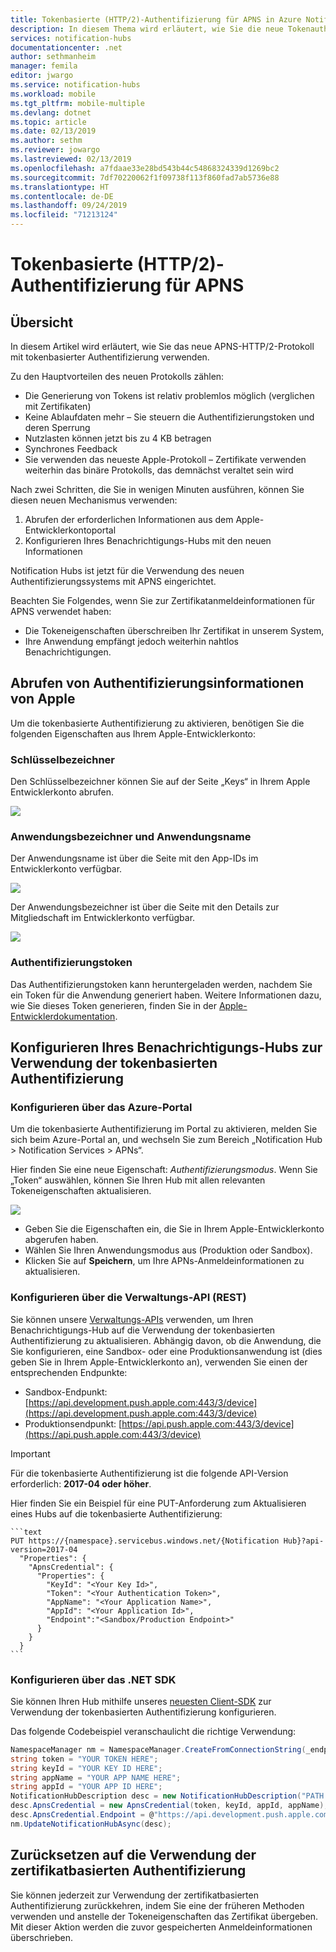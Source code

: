 ```yaml
---
title: Tokenbasierte (HTTP/2)-Authentifizierung für APNS in Azure Notification Hubs | Microsoft-Dokumentation
description: In diesem Thema wird erläutert, wie Sie die neue Tokenauthentifizierung für APNS nutzen können.
services: notification-hubs
documentationcenter: .net
author: sethmanheim
manager: femila
editor: jwargo
ms.service: notification-hubs
ms.workload: mobile
ms.tgt_pltfrm: mobile-multiple
ms.devlang: dotnet
ms.topic: article
ms.date: 02/13/2019
ms.author: sethm
ms.reviewer: jowargo
ms.lastreviewed: 02/13/2019
ms.openlocfilehash: a7fdaae33e28bd543b44c54868324339d1269bc2
ms.sourcegitcommit: 7df70220062f1f09738f113f860fad7ab5736e88
ms.translationtype: HT
ms.contentlocale: de-DE
ms.lasthandoff: 09/24/2019
ms.locfileid: "71213124"
---
```

# <a name="token-based-http2-authentication-for-apns"></a>Tokenbasierte (HTTP/2)-Authentifizierung für APNS

## <a name="overview"></a>Übersicht

In diesem Artikel wird erläutert, wie Sie das neue APNS-HTTP/2-Protokoll mit tokenbasierter Authentifizierung verwenden.

Zu den Hauptvorteilen des neuen Protokolls zählen:

* Die Generierung von Tokens ist relativ problemlos möglich (verglichen mit Zertifikaten)
* Keine Ablaufdaten mehr – Sie steuern die Authentifizierungstoken und deren Sperrung
* Nutzlasten können jetzt bis zu 4 KB betragen
* Synchrones Feedback
* Sie verwenden das neueste Apple-Protokoll – Zertifikate verwenden weiterhin das binäre Protokolls, das demnächst veraltet sein wird

Nach zwei Schritten, die Sie in wenigen Minuten ausführen, können Sie diesen neuen Mechanismus verwenden:

1. Abrufen der erforderlichen Informationen aus dem Apple-Entwicklerkontoportal
2. Konfigurieren Ihres Benachrichtigungs-Hubs mit den neuen Informationen

Notification Hubs ist jetzt für die Verwendung des neuen Authentifizierungssystems mit APNS eingerichtet.

Beachten Sie Folgendes, wenn Sie zur Zertifikatanmeldeinformationen für APNS verwendet haben:

* Die Tokeneigenschaften überschreiben Ihr Zertifikat in unserem System,
* Ihre Anwendung empfängt jedoch weiterhin nahtlos Benachrichtigungen.

## <a name="obtaining-authentication-information-from-apple"></a>Abrufen von Authentifizierungsinformationen von Apple

Um die tokenbasierte Authentifizierung zu aktivieren, benötigen Sie die folgenden Eigenschaften aus Ihrem Apple-Entwicklerkonto:

### <a name="key-identifier"></a>Schlüsselbezeichner

Den Schlüsselbezeichner können Sie auf der Seite „Keys“ in Ihrem Apple Entwicklerkonto abrufen.

![](./media/notification-hubs-push-notification-http2-token-authentification/obtaining-auth-information-from-apple.png)

### <a name="application-identifier--application-name"></a>Anwendungsbezeichner und Anwendungsname

Der Anwendungsname ist über die Seite mit den App-IDs im Entwicklerkonto verfügbar.

![](./media/notification-hubs-push-notification-http2-token-authentification/app-name.png)

Der Anwendungsbezeichner ist über die Seite mit den Details zur Mitgliedschaft im Entwicklerkonto verfügbar.

![](./media/notification-hubs-push-notification-http2-token-authentification/app-id.png)

### <a name="authentication-token"></a>Authentifizierungstoken

Das Authentifizierungstoken kann heruntergeladen werden, nachdem Sie ein Token für die Anwendung generiert haben. Weitere Informationen dazu, wie Sie dieses Token generieren, finden Sie in der [Apple-Entwicklerdokumentation](https://help.apple.com/xcode/mac/current/#/devdfd3d04a1).

## <a name="configuring-your-notification-hub-to-use-token-based-authentication"></a>Konfigurieren Ihres Benachrichtigungs-Hubs zur Verwendung der tokenbasierten Authentifizierung

### <a name="configure-via-the-azure-portal"></a>Konfigurieren über das Azure-Portal

Um die tokenbasierte Authentifizierung im Portal zu aktivieren, melden Sie sich beim Azure-Portal an, und wechseln Sie zum Bereich „Notification Hub > Notification Services > APNs“.

Hier finden Sie eine neue Eigenschaft: *Authentifizierungsmodus*. Wenn Sie „Token“ auswählen, können Sie Ihren Hub mit allen relevanten Tokeneigenschaften aktualisieren.

![](./media/notification-hubs-push-notification-http2-token-authentification/azure-portal-apns-settings.png)

* Geben Sie die Eigenschaften ein, die Sie in Ihrem Apple-Entwicklerkonto abgerufen haben.
* Wählen Sie Ihren Anwendungsmodus aus (Produktion oder Sandbox).
* Klicken Sie auf **Speichern**, um Ihre APNs-Anmeldeinformationen zu aktualisieren.

### <a name="configure-via-management-api-rest"></a>Konfigurieren über die Verwaltungs-API (REST)

Sie können unsere [Verwaltungs-APIs](https://msdn.microsoft.com/library/azure/dn495827.aspx) verwenden, um Ihren Benachrichtigungs-Hub auf die Verwendung der tokenbasierten Authentifizierung zu aktualisieren.
Abhängig davon, ob die Anwendung, die Sie konfigurieren, eine Sandbox- oder eine Produktionsanwendung ist (dies geben Sie in Ihrem Apple-Entwicklerkonto an), verwenden Sie einen der entsprechenden Endpunkte:

* Sandbox-Endpunkt: [https://api.development.push.apple.com:443/3/device](https://api.development.push.apple.com:443/3/device)
* Produktionsendpunkt: [https://api.push.apple.com:443/3/device](https://api.push.apple.com:443/3/device)

> [!IMPORTANT]
> Für die tokenbasierte Authentifizierung ist die folgende API-Version erforderlich: **2017-04 oder höher**.

Hier finden Sie ein Beispiel für eine PUT-Anforderung zum Aktualisieren eines Hubs auf die tokenbasierte Authentifizierung:

    ```text
    PUT https://{namespace}.servicebus.windows.net/{Notification Hub}?api-version=2017-04
      "Properties": {
        "ApnsCredential": {
          "Properties": {
            "KeyId": "<Your Key Id>",
            "Token": "<Your Authentication Token>",
            "AppName": "<Your Application Name>",
            "AppId": "<Your Application Id>",
            "Endpoint":"<Sandbox/Production Endpoint>"
          }
        }
      }
    ```

### <a name="configure-via-the-net-sdk"></a>Konfigurieren über das .NET SDK

Sie können Ihren Hub mithilfe unseres [neuesten Client-SDK](https://www.nuget.org/packages/Microsoft.Azure.NotificationHubs/1.0.8) zur Verwendung der tokenbasierten Authentifizierung konfigurieren.

Das folgende Codebeispiel veranschaulicht die richtige Verwendung:

```csharp
NamespaceManager nm = NamespaceManager.CreateFromConnectionString(_endpoint);
string token = "YOUR TOKEN HERE";
string keyId = "YOUR KEY ID HERE";
string appName = "YOUR APP NAME HERE";
string appId = "YOUR APP ID HERE";
NotificationHubDescription desc = new NotificationHubDescription("PATH TO YOUR HUB");
desc.ApnsCredential = new ApnsCredential(token, keyId, appId, appName);
desc.ApnsCredential.Endpoint = @"https://api.development.push.apple.com:443/3/device";
nm.UpdateNotificationHubAsync(desc);
```

## <a name="reverting-to-using-certificate-based-authentication"></a>Zurücksetzen auf die Verwendung der zertifikatbasierten Authentifizierung

Sie können jederzeit zur Verwendung der zertifikatbasierten Authentifizierung zurückkehren, indem Sie eine der früheren Methoden verwenden und anstelle der Tokeneigenschaften das Zertifikat übergeben. Mit dieser Aktion werden die zuvor gespeicherten Anmeldeinformationen überschrieben.
